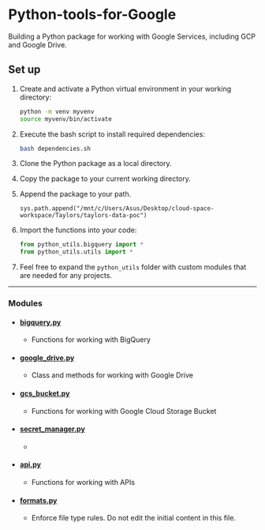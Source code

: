 <!-- <h1 style="text-align: center;"> -->
# Python-tools-for-Google
<!-- </h1> -->

Building a Python package for working with Google Services, including GCP and Google Drive.

## Set up
1. Create and activate a Python virtual environment in your working directory:

	```bash
	python -m venv myvenv
	source myvenv/bin/activate
	```

2. Execute the bash script to install required dependencies:
	```bash
	bash dependencies.sh
	```

3. Clone the Python package as a local directory.
4. Copy the package to your current working directory.
5. Append the package to your path.
	```
	sys.path.append("/mnt/c/Users/Asus/Desktop/cloud-space-workspace/Taylors/taylors-data-poc")
	```
6. Import the functions into your code:
	```py
	from python_utils.bigquery import *
	from python_utils.utils import *
	```
7. Feel free to expand the `python_utils` folder with custom modules that are needed for any projects.

---

### Modules

- #### **[bigquery.py](https://github.com/nacht29/Python-tools-for-Google/blob/main/docs/bigquery.md)**
	- Functions for working with BigQuery

- #### **[google_drive.py](https://github.com/nacht29/Python-tools-for-Google/blob/main/docs/google_drive.md)**
	- Class and methods for working with Google Drive

- #### **[gcs_bucket.py](https://github.com/nacht29/Python-tools-for-Google/blob/main/docs/gcs_bucket.md)**
	- Functions for working with Google Cloud Storage Bucket
	
- #### **[secret_manager.py](https://github.com/nacht29/Python-tools-for-Google/blob/main/docs/secret_manager.md)**
	- 

- #### **[api.py](https://github.com/nacht29/Python-tools-for-Google/blob/main/docs/api.md)**
	- Functions for working with APIs 

<!-- - #### **[utils.py](https://github.com/nacht29/Python-tools-for-Google/blob/main/docs/utils.md)**
	- Utility functions -->

- #### **[formats.py](https://github.com/nacht29/Python-tools-for-Google/blob/main/docs/formats.md)**
	- Enforce file type rules. Do not edit the initial content in this file.

